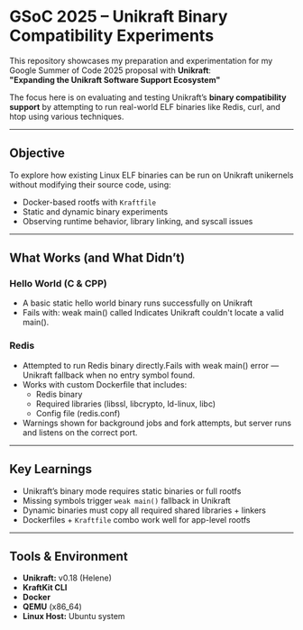 # GSoC 2025 – Unikraft Binary Compatibility Experiments

This repository showcases my preparation and experimentation for my Google Summer of Code 2025 proposal with **Unikraft**:  
**"Expanding the Unikraft Software Support Ecosystem"**

The focus here is on evaluating and testing Unikraft’s **binary compatibility support** by attempting to run real-world ELF binaries like Redis, curl, and htop using various techniques.

---

## Objective

To explore how existing Linux ELF binaries can be run on Unikraft unikernels without modifying their source code, using:

- Docker-based rootfs with `Kraftfile`
- Static and dynamic binary experiments
- Observing runtime behavior, library linking, and syscall issues

---

## What Works (and What Didn’t)

### Hello World (C & CPP)
- A basic static hello world binary runs successfully on Unikraft
- Fails with: weak main() called Indicates Unikraft couldn't locate a valid main().

### Redis
- Attempted to run Redis binary directly.Fails with weak main() error — Unikraft fallback when no entry symbol found.
- Works with custom Dockerfile that includes:
    - Redis binary
    - Required libraries (libssl, libcrypto, ld-linux, libc)
    - Config file (redis.conf)
- Warnings shown for background jobs and fork attempts, but server runs and listens on the correct port.

---

## Key Learnings

- Unikraft’s binary mode requires static binaries or full rootfs
- Missing symbols trigger `weak main()` fallback in Unikraft
- Dynamic binaries must copy all required shared libraries + linkers
- Dockerfiles + `Kraftfile` combo work well for app-level rootfs

---

## Tools & Environment

- **Unikraft:** v0.18 (Helene)
- **KraftKit CLI**
- **Docker**
- **QEMU** (x86_64)
- **Linux Host:** Ubuntu system
